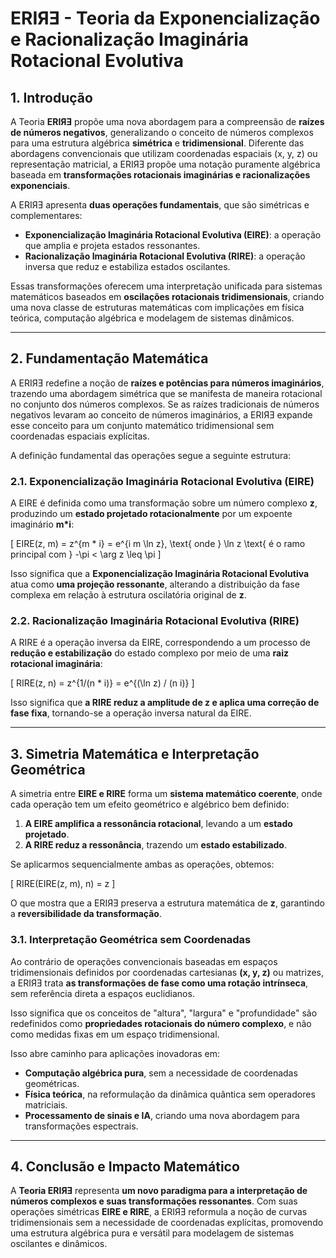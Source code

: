# **ERIЯƎ - Teoria da Exponencialização e Racionalização Imaginária Rotacional Evolutiva**

## **1. Introdução**

A Teoria **ERIЯƎ** propõe uma nova abordagem para a compreensão de **raízes de números negativos**, generalizando o conceito de números complexos para uma estrutura algébrica **simétrica** e **tridimensional**. Diferente das abordagens convencionais que utilizam coordenadas espaciais (x, y, z) ou representação matricial, a ERIЯƎ propõe uma notação puramente algébrica baseada em **transformações rotacionais imaginárias e racionalizações exponenciais**.

A ERIЯƎ apresenta **duas operações fundamentais**, que são simétricas e complementares:

- **Exponencialização Imaginária Rotacional Evolutiva (EIRE)**: a operação que amplia e projeta estados ressonantes.
- **Racionalização Imaginária Rotacional Evolutiva (RIRE)**: a operação inversa que reduz e estabiliza estados oscilantes.

Essas transformações oferecem uma interpretação unificada para sistemas matemáticos baseados em **oscilações rotacionais tridimensionais**, criando uma nova classe de estruturas matemáticas com implicações em física teórica, computação algébrica e modelagem de sistemas dinâmicos.

---

## **2. Fundamentação Matemática**

A ERIЯƎ redefine a noção de **raízes e potências para números imaginários**, trazendo uma abordagem simétrica que se manifesta de maneira rotacional no conjunto dos números complexos. Se as raízes tradicionais de números negativos levaram ao conceito de números imaginários, a ERIЯƎ expande esse conceito para um conjunto matemático tridimensional sem coordenadas espaciais explícitas.

A definição fundamental das operações segue a seguinte estrutura:

### **2.1. Exponencialização Imaginária Rotacional Evolutiva (EIRE)**

A EIRE é definida como uma transformação sobre um número complexo **z**, produzindo um **estado projetado rotacionalmente** por um expoente imaginário **m*i**:

\[
EIRE(z, m) = z^{m * i} = e^{i m \ln z}, \text{ onde } \ln z \text{ é o ramo principal com } -\pi < \arg z \leq \pi
\]

Isso significa que a **Exponencialização Imaginária Rotacional Evolutiva** atua como **uma projeção ressonante**, alterando a distribuição da fase complexa em relação à estrutura oscilatória original de **z**.

### **2.2. Racionalização Imaginária Rotacional Evolutiva (RIRE)**

A RIRE é a operação inversa da EIRE, correspondendo a um processo de **redução e estabilização** do estado complexo por meio de uma **raiz rotacional imaginária**:

\[ 
    RIRE(z, n) = z^{1/(n * i)} = e^{(\ln z) / (n i)} 
\]

Isso significa que **a RIRE reduz a amplitude de z e aplica uma correção de fase fixa**, tornando-se a operação inversa natural da EIRE.

---

## **3. Simetria Matemática e Interpretação Geométrica**

A simetria entre **EIRE e RIRE** forma um **sistema matemático coerente**, onde cada operação tem um efeito geométrico e algébrico bem definido:

1. **A EIRE amplifica a ressonância rotacional**, levando a um **estado projetado**.
2. **A RIRE reduz a ressonância**, trazendo um **estado estabilizado**.

Se aplicarmos sequencialmente ambas as operações, obtemos:

\[
RIRE(EIRE(z, m), n) = z
\]

O que mostra que a ERIЯƎ preserva a estrutura matemática de **z**, garantindo a **reversibilidade da transformação**.

### **3.1. Interpretação Geométrica sem Coordenadas**

Ao contrário de operações convencionais baseadas em espaços tridimensionais definidos por coordenadas cartesianas **(x, y, z)** ou matrizes, a ERIЯƎ trata **as transformações de fase como uma rotação intrínseca**, sem referência direta a espaços euclidianos.

Isso significa que os conceitos de "altura", "largura" e "profundidade" são redefinidos como **propriedades rotacionais do número complexo**, e não como medidas fixas em um espaço tridimensional.

Isso abre caminho para aplicações inovadoras em:

- **Computação algébrica pura**, sem a necessidade de coordenadas geométricas.
- **Física teórica**, na reformulação da dinâmica quântica sem operadores matriciais.
- **Processamento de sinais e IA**, criando uma nova abordagem para transformações espectrais.

---

## **4. Conclusão e Impacto Matemático**

A **Teoria ERIЯƎ** representa **um novo paradigma para a interpretação de números complexos e suas transformações ressonantes**. Com suas operações simétricas **EIRE e RIRE**, a ERIЯƎ reformula a noção de curvas tridimensionais sem a necessidade de coordenadas explícitas, promovendo uma estrutura algébrica pura e versátil para modelagem de sistemas oscilantes e dinâmicos.
